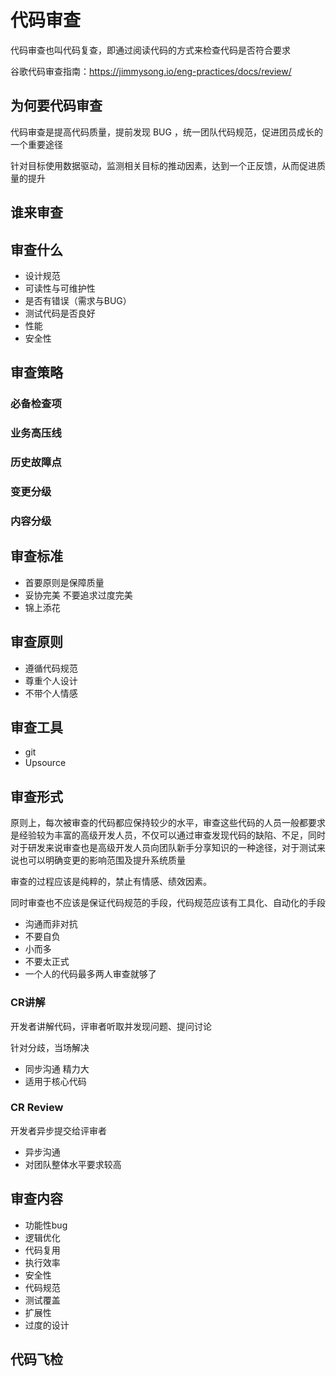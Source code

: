 # 代码审查

代码审查也叫代码复查，即通过阅读代码的方式来检查代码是否符合要求

谷歌代码审查指南：<https://jimmysong.io/eng-practices/docs/review/>

## 为何要代码审查

代码审查是提高代码质量，提前发现 BUG ，统一团队代码规范，促进团员成长的一个重要途径

针对目标使用数据驱动，监测相关目标的推动因素，达到一个正反馈，从而促进质量的提升

## 谁来审查

## 审查什么

- 设计规范
- 可读性与可维护性
- 是否有错误（需求与BUG）
- 测试代码是否良好
- 性能
- 安全性

## 审查策略

### 必备检查项

### 业务高压线

### 历史故障点

### 变更分级

### 内容分级

## 审查标准

- 首要原则是保障质量
- 妥协完美 不要追求过度完美
- 锦上添花

## 审查原则

- 遵循代码规范
- 尊重个人设计
- 不带个人情感

## 审查工具

- git
- Upsource

## 审查形式

原则上，每次被审查的代码都应保持较少的水平，审查这些代码的人员一般都要求是经验较为丰富的高级开发人员，不仅可以通过审查发现代码的缺陷、不足，同时对于研发来说审查也是高级开发人员向团队新手分享知识的一种途径，对于测试来说也可以明确变更的影响范围及提升系统质量

审查的过程应该是纯粹的，禁止有情感、绩效因素。

同时审查也不应该是保证代码规范的手段，代码规范应该有工具化、自动化的手段

- 沟通而非对抗
- 不要自负
- 小而多
- 不要太正式
- 一个人的代码最多两人审查就够了

### CR讲解

开发者讲解代码，评审者听取并发现问题、提问讨论

针对分歧，当场解决

- 同步沟通 精力大
- 适用于核心代码

### CR Review

开发者异步提交给评审者

- 异步沟通
- 对团队整体水平要求较高

## 审查内容

- 功能性bug
- 逻辑优化
- 代码复用
- 执行效率
- 安全性
- 代码规范
- 测试覆盖
- 扩展性
- 过度的设计

## 代码飞检

